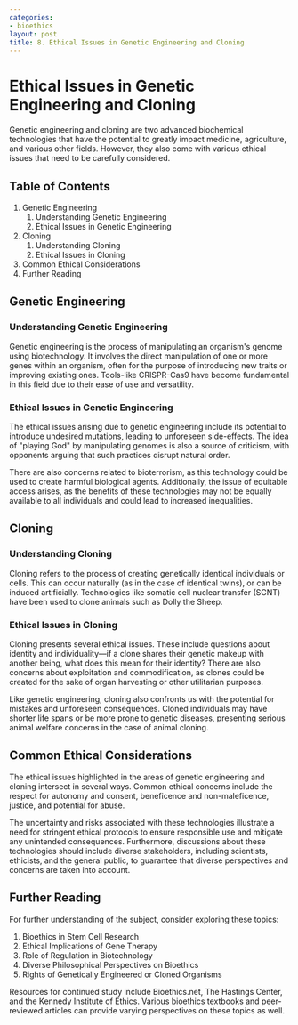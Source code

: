 ```yaml
---
categories:
- bioethics
layout: post
title: 8. Ethical Issues in Genetic Engineering and Cloning
---
```


# Ethical Issues in Genetic Engineering and Cloning

Genetic engineering and cloning are two advanced biochemical technologies that have the potential to greatly impact medicine, agriculture, and various other fields. However, they also come with various ethical issues that need to be carefully considered. 

## Table of Contents
1. Genetic Engineering
    1. Understanding Genetic Engineering
    2. Ethical Issues in Genetic Engineering
2. Cloning
    1. Understanding Cloning
    2. Ethical Issues in Cloning
3. Common Ethical Considerations
4. Further Reading

## Genetic Engineering
### Understanding Genetic Engineering
Genetic engineering is the process of manipulating an organism's genome using biotechnology. It involves the direct manipulation of one or more genes within an organism, often for the purpose of introducing new traits or improving existing ones. Tools-like CRISPR-Cas9 have become fundamental in this field due to their ease of use and versatility.

### Ethical Issues in Genetic Engineering
The ethical issues arising due to genetic engineering include its potential to introduce undesired mutations, leading to unforeseen side-effects. The idea of "playing God" by manipulating genomes is also a source of criticism, with opponents arguing that such practices disrupt natural order. 

There are also concerns related to bioterrorism, as this technology could be used to create harmful biological agents. Additionally, the issue of equitable access arises, as the benefits of these technologies may not be equally available to all individuals and could lead to increased inequalities.

## Cloning
### Understanding Cloning
Cloning refers to the process of creating genetically identical individuals or cells. This can occur naturally (as in the case of identical twins), or can be induced artificially. Technologies like somatic cell nuclear transfer (SCNT) have been used to clone animals such as Dolly the Sheep.

### Ethical Issues in Cloning
Cloning presents several ethical issues. These include questions about identity and individuality—if a clone shares their genetic makeup with another being, what does this mean for their identity? There are also concerns about exploitation and commodification, as clones could be created for the sake of organ harvesting or other utilitarian purposes.

Like genetic engineering, cloning also confronts us with the potential for mistakes and unforeseen consequences. Cloned individuals may have shorter life spans or be more prone to genetic diseases, presenting serious animal welfare concerns in the case of animal cloning. 

## Common Ethical Considerations
The ethical issues highlighted in the areas of genetic engineering and cloning intersect in several ways. Common ethical concerns include the respect for autonomy and consent, beneficence and non-maleficence, justice, and potential for abuse.

The uncertainty and risks associated with these technologies illustrate a need for stringent ethical protocols to ensure responsible use and mitigate any unintended consequences. Furthermore, discussions about these technologies should include diverse stakeholders, including scientists, ethicists, and the general public, to guarantee that diverse perspectives and concerns are taken into account.

## Further Reading 
For further understanding of the subject, consider exploring these topics:

1. Bioethics in Stem Cell Research
2. Ethical Implications of Gene Therapy
3. Role of Regulation in Biotechnology
4. Diverse Philosophical Perspectives on Bioethics
5. Rights of Genetically Engineered or Cloned Organisms

Resources for continued study include Bioethics.net, The Hastings Center, and the Kennedy Institute of Ethics. Various bioethics textbooks and peer-reviewed articles can provide varying perspectives on these topics as well.